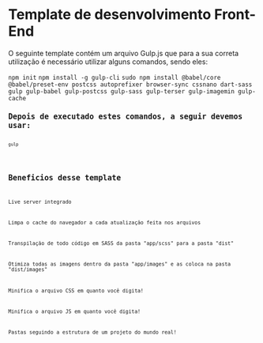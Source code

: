 <h1>Template de desenvolvimento Front-End</h1>
<p>O seguinte template contém um arquivo Gulp.js que para a sua correta utilização é necessário utilizar alguns comandos, sendo eles:</p>
<code>npm init</code>
<code>npm install -g gulp-cli</code>
<code>sudo npm install @babel/core @babel/preset-env postcss autoprefixer browser-sync cssnano dart-sass gulp gulp-babel gulp-postcss gulp-sass gulp-terser gulp-imagemin gulp-cache<code>
<h2>Depois de executado estes comandos, a seguir devemos usar: </h2>
<code>gulp</code>
<br><br>
<h2>Beneficios desse template</h2>
<p>Live server integrado</p>
<p>Limpa o cache do navegador a cada atualização feita nos arquivos</p>
<p>Transpilação de todo código em SASS da pasta "app/scss" para a pasta "dist"</p>
<p>Otimiza todas as imagens dentro da pasta "app/images" e as coloca na pasta "dist/images"</p>
<p>Minifica o arquivo CSS em quanto você digita!</p>
<p>Minifica o arquivo JS em quanto você digita!</p>
<p>Pastas seguindo a estrutura de um projeto do mundo real!</p>